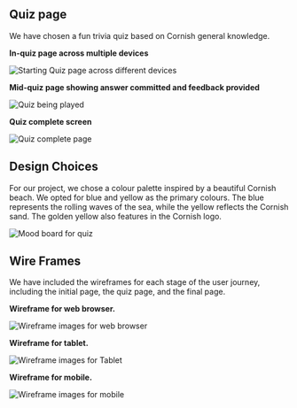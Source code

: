 ## Quiz page

We have chosen a fun trivia quiz based on Cornish general knowledge.

<strong>In-quiz page across multiple devices</strong>

<img src="assets/images/Readme/front screen.png" alt="Starting Quiz page across different devices">

<strong>Mid-quiz page showing answer committed and feedback provided</strong>

<img src="assets/images/Readme/Quiz page.png" alt="Quiz being played">

<strong>Quiz complete screen</strong>

<img src="assets/images/Readme/End screen.png" alt="Quiz complete page">

## Design Choices

For our project, we chose a colour palette inspired by a beautiful Cornish beach. We opted for blue and yellow as the primary colours. The blue represents the rolling waves of the sea, while the yellow reflects the Cornish sand. The golden yellow also features in the Cornish logo.

<img src="assets/images/Readme/Mood Board.png" alt="Mood board for quiz">

## Wire Frames

We have included the wireframes for each stage of the user journey, including the initial page, the quiz page, and the final page. 

<strong>Wireframe for web browser. <br></strong>


<img src="assets/images/wireframes/Web browser.png" alt="Wireframe images for web browser">

<strong>Wireframe for tablet. <br></strong>


<img src="assets/images/wireframes/Tablet.png" alt="Wireframe images for Tablet">

<strong>Wireframe for mobile. <br></strong>


<img src="assets/images/wireframes/Mobile.png" alt="Wireframe images for mobile">

